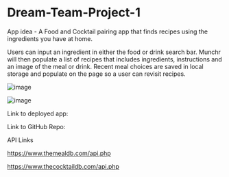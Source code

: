 # Dream-Team-Project-1

App idea - A Food and Cocktail pairing app that finds recipes using the ingredients you have at home.

Users can input an ingredient in either the food or drink search bar. Munchr will then populate a list of recipes that includes ingredients, instructions and an image of the meal or drink. Recent meal choices are saved in local storage and populate on the page so a user can revisit recipes.

![image](https://user-images.githubusercontent.com/112584082/199333527-17658774-d566-46be-b8e7-aaee1e6083a8.png)

![image](https://user-images.githubusercontent.com/112584082/199333583-5fd9d180-83fb-4107-9739-2d00f625537f.png)

Link to deployed app:

Link to GitHub Repo: 

API Links

https://www.themealdb.com/api.php

https://www.thecocktaildb.com/api.php
